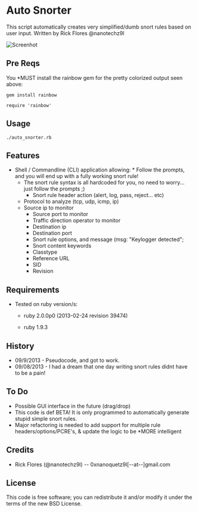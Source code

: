 
Auto Snorter
==============

This script automatically creates very simplified/dumb snort rules based on user input.
Written by Rick Flores @nanotechz9l

![Screenhot](http://img22.imageshack.us/img22/3401/pc36.png)

## Pre Reqs

You *MUST install the rainbow gem for the pretty colorized output seen above:

	gem install rainbow
	
	require 'rainbow'

## Usage
	./auto_snorter.rb
	

## Features
* Shell / Commandline (CLI) application allowing:
        * Follow the prompts, and you will end up with a fully working snort rule!
	* The snort rule syntax is all hardcoded for you, no need to worry... just follow the prompts ;)
        * Snort rule header action (alert, log, pass, reject... etc)
	* Protocol to analyze (tcp, udp, icmp, ip)
	* Source ip to monitor
        * Source port to monitor
        * Traffic direction operator to monitor
        * Destination ip
        * Destination port
        * Snort rule options, and message (msg: "Keylogger detected";
        * Snort content keywords
        * Classtype
        * Reference URL
        * SID
        * Revision

## Requirements
* Tested on ruby version/s:
	* ruby 2.0.0p0 (2013-02-24 revision 39474)
	
	* ruby 1.9.3

## History
* 09/9/2013 - Pseudocode, and got to work.
* 09/08/2013 - I had a dream that one day writing snort rules didnt have to be a pain!

## To Do
* Possible GUI interface in the future (drag/drop)
* This code is def BETA! It is only programmed to automatically generate stupid simple snort rules.
* Major refactoring is needed to add support for multiple rule headers/options/PCRE's, & update the logic to be *MORE intelligent

## Credits
* Rick Flores (@nanotechz9l) -- 0xnanoquetz9l[--at--]gmail.com

## License
This code is free software; you can redistribute it and/or modify it under the
terms of the new BSD License.
